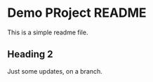 # Demo PRoject README

This is a simple readme file.

## Heading 2

Just some updates, on a branch.
